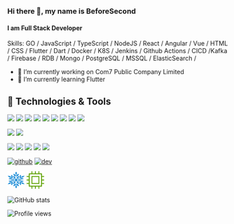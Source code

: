### Hi there 👋, my name is BeforeSecond
#### I am Full Stack Developer


Skills: GO / JavaScript / TypeScript / NodeJS / React / Angular / Vue / HTML / CSS / Flutter / Dart / Docker / K8S / Jenkins / Github Actions / CICD /Kafka / Firebase / RDB / Mongo / PostgreSQL / MSSQL / ElasticSearch / 

- 🔭 I’m currently working on Com7 Public Company Limited 
- 🌱 I’m currently learning Flutter 

## 🔧 Technologies & Tools
![](https://img.shields.io/badge/Code-Golang-informational?style=flat&logo=go&logoColor=white&color=fe6d96)
![](https://img.shields.io/badge/Code-JavaScript-informational?style=flat&logo=javascript&logoColor=white&color=fe6d96)
![](https://img.shields.io/badge/Code-TypeScript-informational?style=flat&logo=typescript&logoColor=white&color=fe6d96)
![](https://img.shields.io/badge/Code-Node-informational?style=flat&logo=node&logoColor=white&color=fe6d96)
![](https://img.shields.io/badge/Code-React-informational?style=flat&logo=react&logoColor=white&color=fe6d96)
![](https://img.shields.io/badge/Code-Angular-informational?style=flat&logo=angular&logoColor=white&color=fe6d96)
![](https://img.shields.io/badge/Code-Vue-informational?style=flat&logo=vue.js&logoColor=white&color=fe6d96)
![](https://img.shields.io/badge/Code-Html-informational?style=flat&logo=html&logoColor=white&color=fe6d96)
![](https://img.shields.io/badge/Code-Css-informational?style=flat&logo=CSS&logoColor=white&color=fe6d96)

![](https://img.shields.io/badge/OS-Linux-informational?style=flat&logo=linux&logoColor=white&color=2bbc8a)
![](https://img.shields.io/badge/Editor-VSCode-informational?style=flat&logo=vscode&logoColor=white&color=2bbc8a)

![](https://img.shields.io/badge/Shell-Bash-informational?style=flat&logo=gnu-bash&logoColor=white&color=2bbc8a)
![](https://img.shields.io/badge/Tools-PostgreSQL-informational?style=flat&logo=postgresql&logoColor=white&color=2bbc8a)
![](https://img.shields.io/badge/Tools-Docker-informational?style=flat&logo=docker&logoColor=white&color=2bbc8a)
![](https://img.shields.io/badge/Tools-Kubernetes-informational?style=flat&logo=kubernetes&logoColor=white&color=2bbc8a)
![](https://img.shields.io/badge/Cloud-Digital_Ocean-informational?style=flat&logo=digitalocean&logoColor=white&color=2bbc8a)


[<img src='https://cdn.jsdelivr.net/npm/simple-icons@3.0.1/icons/github.svg' alt='github' height='40'>](https://github.com/beforesecond)  [<img src='https://cdn.jsdelivr.net/npm/simple-icons@3.0.1/icons/dev-dot-to.svg' alt='dev' height='40'>](https://dev.to/beforesecond)  

<a href='https://archiveprogram.github.com/'><img src='https://raw.githubusercontent.com/acervenky/animated-github-badges/master/assets/acbadge.gif' width='40' height='40'></a> <a href='https://docs.github.com/en/developers'><img src='https://raw.githubusercontent.com/acervenky/animated-github-badges/master/assets/devbadge.gif' width='40' height='40'></a> 

![GitHub stats](https://github-readme-stats.vercel.app/api?username=beforesecond&show_icons=true&theme=dracula)  

![Profile views](https://gpvc.arturio.dev/beforesecond)  
